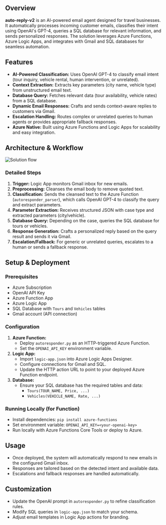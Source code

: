 ## Overview

**auto-reply-v2** is an AI-powered email agent designed for travel businesses. It automatically processes incoming customer emails, classifies their intent using OpenAI's GPT-4, queries a SQL database for relevant information, and sends personalized responses. The solution leverages Azure Functions, Azure Logic Apps, and integrates with Gmail and SQL databases for seamless automation.

## Features

- **AI-Powered Classification:** Uses OpenAI GPT-4 to classify email intent (tour inquiry, vehicle rental, human intervention, or unrelated).
- **Context Extraction:** Extracts key parameters (city name, vehicle type) from unstructured email text.
- **Database Query:** Fetches relevant data (tour availability, vehicle rates) from a SQL database.
- **Dynamic Email Responses:** Crafts and sends context-aware replies to customers via Gmail.
- **Escalation Handling:** Routes complex or unrelated queries to human agents or provides appropriate fallback responses.
- **Azure Native:** Built using Azure Functions and Logic Apps for scalability and easy integration.

## Architecture & Workflow

![Solution flow](https://i.ibb.co/gLY961st/Flow-v2.png)

### Detailed Steps
1. **Trigger:** Logic App monitors Gmail inbox for new emails.
2. **Preprocessing:** Cleanses the email body to remove quoted text.
3. **Classification:** Sends the cleansed text to the Azure Function (`autoresponder_parser`), which calls OpenAI GPT-4 to classify the query and extract parameters.
4. **Parameter Extraction:** Receives structured JSON with case type and extracted parameters (city/vehicle).
5. **Database Query:** Depending on the case, queries the SQL database for tours or vehicles.
6. **Response Generation:** Crafts a personalized reply based on the query result and sends it via Gmail.
7. **Escalation/Fallback:** For generic or unrelated queries, escalates to a human or sends a fallback response.

## Setup & Deployment

### Prerequisites
- Azure Subscription
- OpenAI API Key
- Azure Function App
- Azure Logic App
- SQL Database with `Tours` and `Vehicles` tables
- Gmail account (API connection)

### Configuration
1. **Azure Function:**
   - Deploy `autoresponder.py` as an HTTP-triggered Azure Function.
   - Set the `OPENAI_API_KEY` environment variable.
2. **Logic App:**
   - Import `logic-app.json` into Azure Logic Apps Designer.
   - Configure connections for Gmail and SQL.
   - Update the HTTP action URL to point to your deployed Azure Function endpoint.
3. **Database:**
   - Ensure your SQL database has the required tables and data:
     - `Tours(TOUR_NAME, Price, ...)`
     - `Vehicles(VEHICLE_NAME, Rate, ...)`

### Running Locally (for Function)
- Install dependencies: `pip install azure-functions`
- Set environment variable: `OPENAI_API_KEY=<your-openai-key>`
- Run locally with Azure Functions Core Tools or deploy to Azure.

## Usage
- Once deployed, the system will automatically respond to new emails in the configured Gmail inbox.
- Responses are tailored based on the detected intent and available data.
- Escalations and fallback responses are handled automatically.

## Customization
- Update the OpenAI prompt in `autoresponder.py` to refine classification rules.
- Modify SQL queries in `logic-app.json` to match your schema.
- Adjust email templates in Logic App actions for branding.
